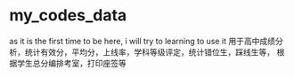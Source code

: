 # my_codes_data
as it is the first time to be here, i will try to learning to use it
用于高中成绩分析，统计有效分，平均分，上线率，学科等级评定，统计错位生，踩线生等，
根据学生总分编排考室，打印座签等
